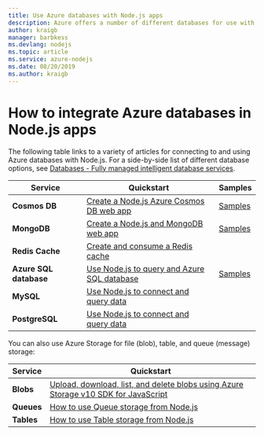 ```yaml
---
title: Use Azure databases with Node.js apps
description: Azure offers a number of different databases for use with web and other Node.js apps.
author: kraigb
manager: barbkess
ms.devlang: nodejs
ms.topic: article
ms.service: azure-nodejs
ms.date: 08/20/2019
ms.author: kraigb
---
```


# How to integrate Azure databases in Node.js apps

The following table links to a variety of articles for connecting to and using Azure databases with Node.js. For a side-by-side list of different database options, see [Databases - Fully managed intelligent database services](https://azure.microsoft.com/product-categories/databases/).

| Service | Quickstart | Samples |
| --- | --- | --- |
| **Cosmos DB** | [Create a Node.js Azure Cosmos DB web app](/azure/cosmos-db/create-sql-api-nodejs) | [Samples](https://docs.microsoft.com/samples/browse/?languages=javascript%2Cnodejs&products=azure-cosmos-db) |
| **MongoDB** | [Create a Node.js and MongoDB web app](/azure/app-service-web/app-service-web-tutorial-nodejs-mongodb-app) | [Samples](https://docs.microsoft.com/samples/browse/?languages=javascript%2Cnodejs&term=Mongo%20DB) |
| **Redis Cache** | [Create and consume a Redis cache](/azure/redis-cache/cache-nodejs-get-started) | |
| **Azure SQL database** | [Use Node.js to query and Azure SQL database](/azure/sql-database/sql-database-connect-query-nodejs) | [Samples](https://docs.microsoft.com/samples/browse/?languages=javascript%2Cnodejs&products=azure-sql-database) | |
| **MySQL** | [Use Node.js to connect and query data](/azure/mysql/connect-nodejs) | |
| **PostgreSQL** | [Use Node.js to connect and query data](/azure/postgresql/connect-nodejs) | |

You can also use Azure Storage for file (blob), table, and queue (message) storage:

| Service | Quickstart |
| --- | --- |
| **Blobs** | [Upload, download, list, and delete blobs using Azure Storage v10 SDK for JavaScript](/azure/storage/blobs/storage-quickstart-blobs-nodejs-v10) |
| **Queues** | [How to use Queue storage from Node.js](/azure/storage/queues/storage-nodejs-how-to-use-queues) |
| **Tables** | [How to use Table storage from Node.js](/azure/cosmos-db/table-storage-how-to-use-nodejs) |
